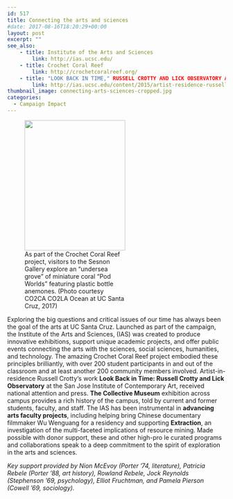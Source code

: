 ```yaml
---
id: 517
title: Connecting the arts and sciences
#date: 2017-08-16T18:20:29+00:00
layout: post
excerpt: ""
see_also:
	- title: Institute of the Arts and Sciences
		link: http://ias.ucsc.edu/
	- title: Crochet Coral Reef
		link: http://crochetcoralreef.org/
	- title: "LOOK BACK IN TIME," RUSSELL CROTTY AND LICK OBSERVATORY AT THE SAN JOSE ICA
		link: http://ias.ucsc.edu/content/2015/artist-residence-russell-crotty
thumbnail_image: connecting-arts-sciences-cropped.jpg
categories:
  - Campaign Impact
---
```

<figure id="attachment_2825" style="width: 232px" class="wp-caption alignright"><img class="wp-image-2825 size-medium" src="http://live-ucsc-giving.pantheonsite.io/wp-content/uploads/2017/08/connecting-arts-sciences-232x300.jpg" alt="" width="232" height="300" srcset="https://ucsc-giving.lndo.site/wp-content/uploads/2017/08/connecting-arts-sciences-232x300.jpg 232w, https://ucsc-giving.lndo.site/wp-content/uploads/2017/08/connecting-arts-sciences-768x994.jpg 768w, https://ucsc-giving.lndo.site/wp-content/uploads/2017/08/connecting-arts-sciences-791x1024.jpg 791w, https://ucsc-giving.lndo.site/wp-content/uploads/2017/08/connecting-arts-sciences.jpg 841w" sizes="(max-width: 232px) 100vw, 232px" /><figcaption class="wp-caption-text">As part of the Crochet Coral Reef project, visitors to the Sesnon Gallery explore an “undersea grove” of miniature coral “Pod Worlds” featuring plastic bottle anemones. (Photo courtesy CO2CA CO2LA Ocean at UC Santa Cruz, 2017)</figcaption></figure> 

Exploring the big questions and critical issues of our time has always been the goal of the arts at UC Santa Cruz. Launched as part of the campaign, the Institute of the Arts and Sciences, (IAS) was created to produce innovative exhibitions, support unique academic projects, and offer public events connecting the arts with the sciences, social sciences, humanities, and technology. The amazing Crochet Coral Reef project embodied these principles brilliantly, with over 200 student participants in and out of the classroom and at least another 200 community members involved. Artist-in-residence Russell Crotty‘s work **Look Back in Time: Russell Crotty and Lick Observatory** at the San Jose Institute of Contemporary Art, received national attention and press. **The Collective Museum** exhibition across campus provides a rich history of the campus, told by current and former students, faculty, and staff. The IAS has been instrumental in **advancing arts faculty projects**, including helping bring Chinese documentary filmmaker Wu Wenguang for a residency and supporting **Extraction**, an investigation of the multi-faceted implications of resource mining. Made possible with donor support, these and other high-pro le curated programs and collaborations speak to a deep commitment to the spirit of exploration in the arts and sciences.

_Key support provided by Nion McEvoy (Porter &#8217;74, literature), Patricia Rebele (Porter &#8217;88, art history), Rowland Rebele, Jock Reynolds (Stephenson &#8217;69, psychology), Elliot Fruchtman, and Pamela Pierson (Cowell &#8217;69, sociology)._
